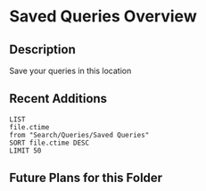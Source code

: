 # Saved Queries Overview

## Description
Save your queries in this location

## Recent Additions
```dataview
LIST 
file.ctime
from "Search/Queries/Saved Queries"
SORT file.ctime DESC
LIMIT 50
```

## Future Plans for this Folder
